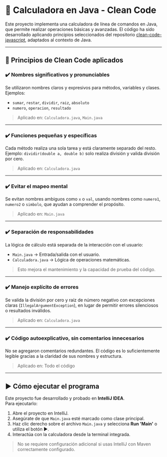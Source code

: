 # 🧮 Calculadora en Java - Clean Code

Este proyecto implementa una calculadora de línea de comandos en Java, que permite realizar operaciones básicas y avanzadas. El código ha sido desarrollado aplicando principios seleccionados del repositorio [clean-code-javascript](https://github.com/andersontr15/clean-code-javascript-es), adaptados al contexto de Java.

---

## 🧼 Principios de Clean Code aplicados

### ✔️ Nombres significativos y pronunciables
Se utilizaron nombres claros y expresivos para métodos, variables y clases.  
Ejemplos:
- `sumar`, `restar`, `dividir`, `raiz`, `absoluto`
- `numero`, `operacion`, `resultado`

> Aplicado en: `Calculadora.java`, `Main.java`

---

### ✔️ Funciones pequeñas y específicas
Cada método realiza una sola tarea y está claramente separado del resto.  
Ejemplo: `dividir(double a, double b)` solo realiza división y valida división por cero.

> Aplicado en: `Calculadora.java`

---

### ✔️ Evitar el mapeo mental
Se evitan nombres ambiguos como `x` o `val`, usando nombres como `numero1`, `numero2` o `simbolo`, que ayudan a comprender el propósito.

> Aplicado en: `Main.java`

---

### ✔️ Separación de responsabilidades
La lógica de cálculo está separada de la interacción con el usuario:
- `Main.java` → Entrada/salida con el usuario.
- `Calculadora.java` → Lógica de operaciones matemáticas.

> Esto mejora el mantenimiento y la capacidad de prueba del código.

---

### ✔️ Manejo explícito de errores
Se valida la división por cero y raíz de número negativo con excepciones claras (`IllegalArgumentException`), en lugar de permitir errores silenciosos o resultados inválidos.

> Aplicado en: `Calculadora.java`

---

### ✔️ Código autoexplicativo, sin comentarios innecesarios
No se agregaron comentarios redundantes. El código es lo suficientemente legible gracias a la claridad de sus nombres y estructura.

> Aplicado en: Todo el código

---

## ▶️ Cómo ejecutar el programa

Este proyecto fue desarrollado y probado en **IntelliJ IDEA**.  
Para ejecutarlo:

1. Abre el proyecto en IntelliJ.
2. Asegúrate de que `Main.java` esté marcado como clase principal.
3. Haz clic derecho sobre el archivo `Main.java` y selecciona **Run 'Main'** o utiliza el botón ▶️.
4. Interactúa con la calculadora desde la terminal integrada.

> No se requiere configuración adicional si usas IntelliJ con Maven correctamente configurado.


